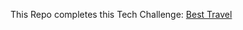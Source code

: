 This Repo completes this Tech Challenge: [Best Travel](https://www.codewars.com/kata/55e7280b40e1c4a06d0000aa/javascript)
